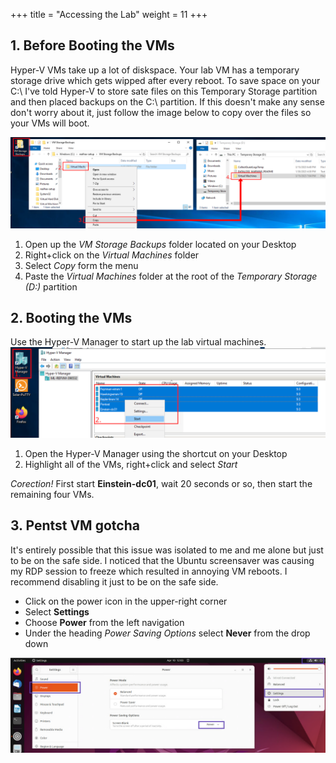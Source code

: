 +++
title = "Accessing the Lab"
weight = 11
+++

## 1. Before Booting the VMs
Hyper-V VMs take up a lot of diskspace.  Your lab VM has a temporary storage drive which gets wipped after every reboot.  To save space on your C:\ 
I've told Hyper-V to store sate files on this Temporary Storage partition and then placed backups on the C:\ partition.  If this doesn't make any sense 
don't worry about it, just follow the image below to copy over the files so your VMs will boot.

![](./vmstoragebackup.png)

1. Open up the *VM Storage Backups* folder located on your Desktop
2. Right+click on the *Virtual Machines* folder
3. Select *Copy* form the menu
4. Paste the *Virtual Machines* folder at the root of the *Temporary Storage (D:)* partition

## 2. Booting the VMs
Use the Hyper-V Manager to start up the lab virtual machines.
![](./startvms.png)

1. Open the Hyper-V Manager using the shortcut on your Desktop
2. Highlight all of the VMs, right+click and select *Start*

*Corection!*
First start **Einstein-dc01**, wait 20 seconds or so, then start the remaining four VMs.

## 3. Pentst VM gotcha
It's entirely possible that this issue was isolated to me and me alone but just to be on the safe side.  I noticed that 
the Ubuntu screensaver was causing my RDP session to freeze which resulted in annoying VM reboots.  I recommend disabling 
it just to be on the safe side.

* Click on the power icon in the upper-right corner
* Select **Settings**
* Choose **Power** from the left navigation
* Under the heading *Power Saving Options* select **Never** from the drop down

![](./ubuntu1.png)
